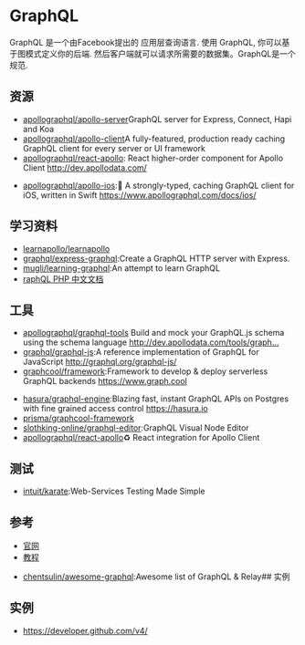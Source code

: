# GraphQL

GraphQL 是一个由Facebook提出的 应用层查询语言. 使用 GraphQL, 你可以基于图模式定义你的后端. 然后客户端就可以请求所需要的数据集。GraphQL是一个规范.

## 资源

- [apollographql/apollo-server](https://github.com/apollographql/apollo-server)GraphQL server for Express, Connect, Hapi and Koa
- [apollographql/apollo-client](https://github.com/apollographql/apollo-client)A fully-featured, production ready caching GraphQL client for every server or UI framework
- [apollographql/react-apollo](https://github.com/apollographql/react-apollo): React higher-order component for Apollo Client http://dev.apollodata.com/
* [apollographql/apollo-ios](https://github.com/apollographql/apollo-ios):📱 A strongly-typed, caching GraphQL client for iOS, written in Swift https://www.apollographql.com/docs/ios/

## 学习资料

- [learnapollo/learnapollo](https://github.com/learnapollo/learnapollo)
- [graphql/express-graphql](https://github.com/graphql/express-graphql):Create a GraphQL HTTP server with Express.
- [mugli/learning-graphql](https://github.com/mugli/learning-graphql):An attempt to learn GraphQL
- [raphQL PHP 中文文档](https://laravel-china.org/docs/graphql-php)

## 工具

- [apollographql/graphql-tools](https://github.com/apollographql/graphql-tools)  Build and mock your GraphQL.js schema using the schema language http://dev.apollodata.com/tools/graph…
- [graphql/graphql-js](https://github.com/graphql/graphql-js):A reference implementation of GraphQL for JavaScript http://graphql.org/graphql-js/
- [graphcool/framework](https://github.com/graphcool/framework):Framework to develop & deploy serverless GraphQL backends https://www.graph.cool
* [hasura/graphql-engine](https://github.com/hasura/graphql-engine):Blazing fast, instant GraphQL APIs on Postgres with fine grained access control https://hasura.io
* [prisma/graphcool-framework](https://github.com/prisma/graphcool-framework)
* [slothking-online/graphql-editor](https://github.com/slothking-online/graphql-editor):GraphQL Visual Node Editor
* [apollographql/react-apollo](https://github.com/apollographql/react-apollo)♻️ React integration for Apollo Client

## 测试

* [intuit/karate](https://github.com/intuit/karate):Web-Services Testing Made Simple

## 参考

- [官网](http://graphql.org/)
- [教程](https://www.howtographql.com/)
* [chentsulin/awesome-graphql](https://github.com/chentsulin/awesome-graphql):Awesome list of GraphQL & Relay## 实例

## 实例

* <https://developer.github.com/v4/>
